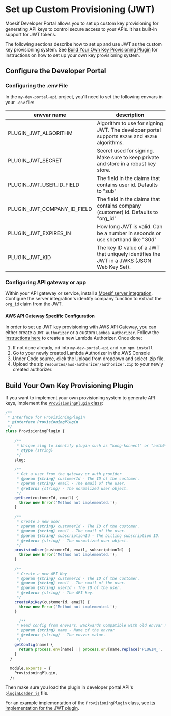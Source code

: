 # Set up Custom Provisioning (JWT)

Moesif Developer Portal allows you to set up custom key provisioning for generating 
API keys to control secure access to your APIs. It has built-in support for JWT tokens. 

The following sections describe how to set up and use JWT as the custom key 
provisioning system. See [Build Your Own Key Provisioning Plugin](#build-your-own-key-provisioning-plugin) 
for instructions on how to set up your own key provisioning system.

## Configure the Developer Portal

### Configuring the .env File

In the `my-dev-portal-api` project, you'll need to set the following envvars in your `.env` file:

|envvar name|description|
|-----------|-----------|
|PLUGIN_JWT_ALGORITHM|Algorithm to use for signing JWT. The developer portal supports `RS256` and `HS256` algorithms.|
|PLUGIN_JWT_SECRET|Secret used for signing. Make sure to keep private and store in a robust key store.|
|PLUGIN_JWT_USER_ID_FIELD|The field in the claims that contains user id. Defaults to "sub"|
|PLUGIN_JWT_COMPANY_ID_FIELD|The field in the claims that contains company (customer) id. Defaults to "org_id"|
|PLUGIN_JWT_EXPIRES_IN|How long JWT is valid. Can be a number in seconds or use shorthand like "30d"|
|PLUGIN_JWT_KID|The key ID value of a JWT that uniquely identifies the JWT in a JWKS (JSON Web Key Set).|

### Configuring API gateway or app

Within your API gateway or service, install a [Moesif server integration](https://www.moesif.com/docs/server-integration/).
Configure the server integration's identify company function to extract the `org_id` claim from the JWT.

#### AWS API Gateway Specific Configuration

In order to set up JWT key provisioning with AWS API Gateway, you can either create a `JWT authorizer` or a custom `Lambda Authorizer`.
Follow the [instructions here](https://docs.aws.amazon.com/apigateway/latest/developerguide/configure-api-gateway-lambda-authorization.html) to create a new Lambda Authorizer. Once done:
1. If not done already, cd into `my-dev-portal-api` and run `npm install`
2. Go to your newly created Lambda Authorizer in the AWS Console
3. Under Code source, click the Upload from dropdown and select .zip file.
4. Upload the zip `resources/aws-authorizer/authorizer.zip` to your newly created authorizer.

## Build Your Own Key Provisioning Plugin
If you want to implement your own provisioning system to generate API keys, implement the 
[`ProvisioningPlugin` class](https://github.com/Moesif/moesif-developer-portal/blob/main/plugins/provisioningPlugin.js):

```javascript
/**
 * Interface for ProvisioningPlugin
 * @interface ProvisioningPlugin
 */
class ProvisioningPlugin {
  
    /**
     * Unique slug to identify plugin such as "kong-konnect" or "auth0-jwt"
     * @type {string}
     */
    slug;
  
    /**
     * Get a user from the gateway or auth provider
     * @param {string} customerId - The ID of the customer.
     * @param {string} email - The email of the user.
     * @returns {string} - The normalized user object.
     */
    getUser(customerId, email) {
      throw new Error('Method not implemented.');
    }
    
    /**
     * Create a new user
     * @param {string} customerId - The ID of the customer.
     * @param {string} email - The email of the user.
     * @param {string} subscriptionId - The billing subscription ID.
     * @returns {string} - The normalized user object.
     */
    provisionUser(customerId, email, subscriptionId)  {
      throw new Error('Method not implemented.');
    }
    
    /**
     * Create a new API Key
     * @param {string} customerId - The ID of the customer.
     * @param {string} email - The email of the user.
     * @param {string} userId - The ID of the user.
     * @returns {string} - The API key.
     */
    createApiKey(customerId, email) {
      throw new Error('Method not implemented.');
    }

      /**
     * Read config from envvars. Backwards Compatible with old envvar names
     * @param {string} name - Name of the envvar
     * @returns {string} - The envvar value.
     */
    getConfig(name) {
      return process.env[name] || process.env[name.replace('PLUGIN_', '')]
    }
  }
  
  module.exports = {
    ProvisioningPlugin,
  };
```

Then make sure you load the plugin in developer 
portal API's 
[`pluginLoader.js`](https://github.com/Moesif/moesif-developer-portal/blob/main/my-dev-portal-api/config/pluginLoader.js) file.

For an example implementation of the `ProvisioningPlugin` class, see 
[its implementation for the JWT plugin](https://github.com/Moesif/moesif-developer-portal/blob/main/plugins/jwt/jwtProvisioningPlugin.js).

